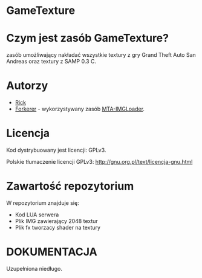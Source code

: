 # GameTexture

Czym jest zasób GameTexture?
===========
zasób umożliwający nakładać wszystkie textury z gry Grand Theft Auto San Andreas oraz textury z SAMP 0.3 C.

Autorzy
========================================================================

- [Rick](https://github.com/httpRick) <Main Developer>
- [Forkerer](https://github.com/forkerer) <Support> - wykorzystywany zasób [MTA-IMGLoader](https://github.com/forkerer/MTA-IMGLoader).

Licencja
========================================================================

Kod dystrybuowany jest licencji: GPLv3.

Polskie tłumaczenie licencji GPLv3: http://gnu.org.pl/text/licencja-gnu.html

Zawartość repozytorium
========================================================================

W repozytorium znajduje się:
* Kod LUA serwera
* Plik IMG zawierający 2048 textur
* Plik fx tworzacy shader na textury


DOKUMENTACJA
========================================================================

Uzupełniona niedługo.
